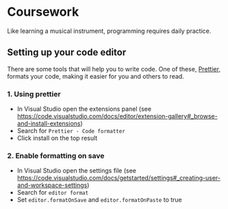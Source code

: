 # Coursework

Like learning a musical instrument, programming requires daily practice.

## Setting up your code editor

There are some tools that will help you to write code. One of these, [Prettier](https://prettier.io/), formats your code, making it easier for you and others to read.

### 1. Using prettier

- In Visual Studio open the extensions panel (see https://code.visualstudio.com/docs/editor/extension-gallery#_browse-and-install-extensions)
- Search for `Prettier - Code formatter`
- Click install on the top result

### 2. Enable formatting on save

- In Visual Studio open the settings file (see https://code.visualstudio.com/docs/getstarted/settings#_creating-user-and-workspace-settings)
- Search for `editor format`
- Set `editor.formatOnSave` and `editor.formatOnPaste` to true
